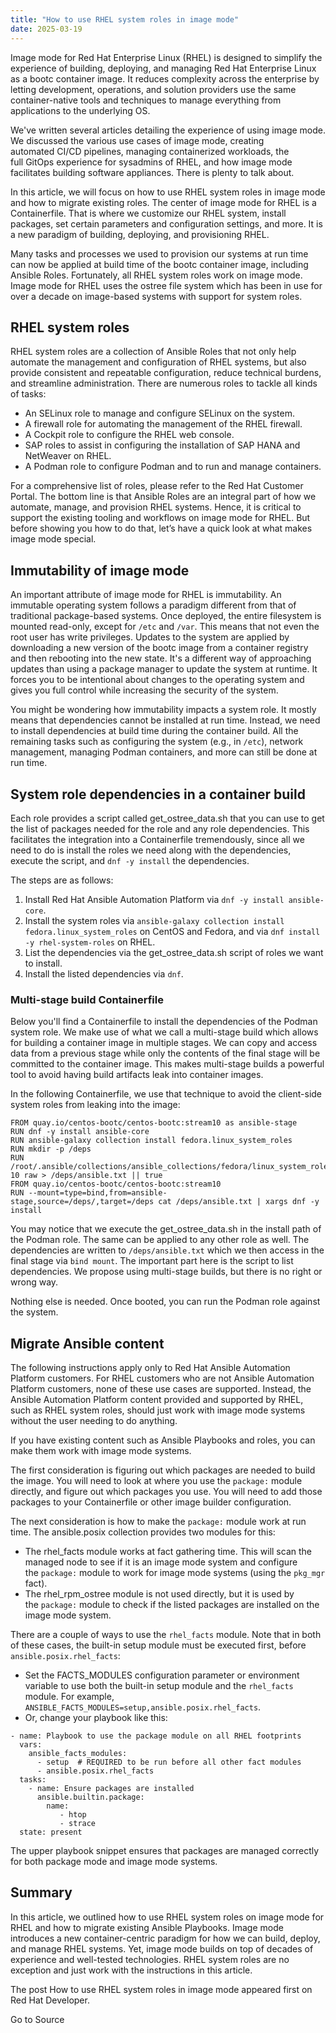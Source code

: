 ```yaml
---
title: "How to use RHEL system roles in image mode"
date: 2025-03-19
---
```


Image mode for Red Hat Enterprise Linux (RHEL) is designed to simplify the experience of building, deploying, and managing Red Hat Enterprise Linux as a bootc container image. It reduces complexity across the enterprise by letting development, operations, and solution providers use the same container\-native tools and techniques to manage everything from applications to the underlying OS. 

We've written several articles detailing the experience of using image mode. We discussed the various use cases of image mode, creating automated CI/CD pipelines, managing containerized workloads, the full GitOps experience for sysadmins of RHEL, and how image mode facilitates building software appliances. There is plenty to talk about.

In this article, we will focus on how to use RHEL system roles in image mode and how to migrate existing roles. The center of image mode for RHEL is a Containerfile. That is where we customize our RHEL system, install packages, set certain parameters and configuration settings, and more. It is a new paradigm of building, deploying, and provisioning RHEL. 

Many tasks and processes we used to provision our systems at run time can now be applied at build time of the bootc container image, including Ansible Roles. Fortunately, all RHEL system roles work on image mode. Image mode for RHEL uses the ostree file system which has been in use for over a decade on image-based systems with support for system roles.

## RHEL system roles

RHEL system roles are a collection of Ansible Roles that not only help automate the management and configuration of RHEL systems, but also provide consistent and repeatable configuration, reduce technical burdens, and streamline administration. There are numerous roles to tackle all kinds of tasks:

- An SELinux role to manage and configure SELinux on the system.
- A firewall role for automating the management of the RHEL firewall.
- A Cockpit role to configure the RHEL web console.
- SAP roles to assist in configuring the installation of SAP HANA and NetWeaver on RHEL.
- A Podman role to configure Podman and to run and manage containers.

For a comprehensive list of roles, please refer to the Red Hat Customer Portal. The bottom line is that Ansible Roles are an integral part of how we automate, manage, and provision RHEL systems. Hence, it is critical to support the existing tooling and workflows on image mode for RHEL. But before showing you how to do that, let’s have a quick look at what makes image mode special.

## Immutability of image mode

An important attribute of image mode for RHEL is immutability. An immutable operating system follows a paradigm different from that of traditional package-based systems. Once deployed, the entire filesystem is mounted read-only, except for `/etc` and `/var`. This means that not even the root user has write privileges. Updates to the system are applied by downloading a new version of the bootc image from a container registry and then rebooting into the new state. It's a different way of approaching updates than using a package manager to update the system at runtime. It forces you to be intentional about changes to the operating system and gives you full control while increasing the security of the system.

You might be wondering how immutability impacts a system role. It mostly means that dependencies cannot be installed at run time. Instead, we need to install dependencies at build time during the container build. All the remaining tasks such as configuring the system (e.g., in `/etc`), network management, managing Podman containers, and more can still be done at run time.

## System role dependencies in a container build

Each role provides a script called get\_ostree\_data.sh that you can use to get the list of packages needed for the role and any role dependencies. This facilitates the integration into a Containerfile tremendously, since all we need to do is install the roles we need along with the dependencies, execute the script, and `dnf -y install` the dependencies.

The steps are as follows:

1. Install Red Hat Ansible Automation Platform via `dnf -y install ansible-core`.
2. Install the system roles via `ansible-galaxy collection install fedora.linux_system_roles` on CentOS and Fedora, and via `dnf install -y rhel-system-roles` on RHEL.
3. List the dependencies via the get\_ostree\_data.sh script of roles we want to install.
4. Install the listed dependencies via `dnf`.

### Multi-stage build Containerfile

Below you'll find a Containerfile to install the dependencies of the Podman system role. We make use of what we call a multi-stage build which allows for building a container image in multiple stages. We can copy and access data from a previous stage while only the contents of the final stage will be committed to the container image. This makes multi-stage builds a powerful tool to avoid having build artifacts leak into container images. 

In the following Containerfile, we use that technique to avoid the client-side system roles from leaking into the image:

```plaintext
FROM quay.io/centos-bootc/centos-bootc:stream10 as ansible-stage
RUN dnf -y install ansible-core
RUN ansible-galaxy collection install fedora.linux_system_roles
RUN mkdir -p /deps
RUN /root/.ansible/collections/ansible_collections/fedora/linux_system_roles/roles/podman/.ostree/get_ostree_data.sh packages runtime centos-10 raw > /deps/ansible.txt || true
FROM quay.io/centos-bootc/centos-bootc:stream10
RUN --mount=type=bind,from=ansible-stage,source=/deps/,target=/deps cat /deps/ansible.txt | xargs dnf -y install
```

You may notice that we execute the get\_ostree\_data.sh in the install path of the Podman role. The same can be applied to any other role as well. The dependencies are written to `/deps/ansible.txt` which we then access in the final stage via `bind mount`. The important part here is the script to list dependencies. We propose using multi-stage builds, but there is no right or wrong way.

Nothing else is needed. Once booted, you can run the Podman role against the system. 

## Migrate Ansible content

The following instructions apply only to Red Hat Ansible Automation Platform customers. For RHEL customers who are not Ansible Automation Platform customers, none of these use cases are supported. Instead, the Ansible Automation Platform content provided and supported by RHEL, such as RHEL system roles, should just work with image mode systems without the user needing to do anything.

If you have existing content such as Ansible Playbooks and roles, you can make them work with image mode systems.

The first consideration is figuring out which packages are needed to build the image. You will need to look at where you use the `package:` module directly, and figure out which packages you use. You will need to add those packages to your Containerfile or other image builder configuration.

The next consideration is how to make the `package:` module work at run time. The ansible.posix collection provides two modules for this:

- The rhel\_facts module works at fact gathering time. This will scan the managed node to see if it is an image mode system and configure the `package:` module to work for image mode systems (using the `pkg_mgr` fact).
- The rhel\_rpm\_ostree module is not used directly, but it is used by the `package:` module to check if the listed packages are installed on the image mode system.

There are a couple of ways to use the `rhel_facts` module. Note that in both of these cases, the built-in setup module must be executed first, before `ansible.posix.rhel_facts`:

- Set the FACTS\_MODULES configuration parameter or environment variable to use both the built-in setup module and the `rhel_facts` module. For example, `ANSIBLE_FACTS_MODULES=setup,ansible.posix.rhel_facts`.
- Or, change your playbook like this:

```plaintext
- name: Playbook to use the package module on all RHEL footprints
  vars:
    ansible_facts_modules:
      - setup  # REQUIRED to be run before all other fact modules
      - ansible.posix.rhel_facts
  tasks:
    - name: Ensure packages are installed
      ansible.builtin.package:
        name: 
           - htop 
           - strace
  state: present
```

The upper playbook snippet ensures that packages are managed correctly for both package mode and image mode systems.

## Summary

In this article, we outlined how to use RHEL system roles on image mode for RHEL and how to migrate existing Ansible Playbooks. Image mode introduces a new container-centric paradigm for how we can build, deploy, and manage RHEL systems. Yet, image mode builds on top of decades of experience and well-tested technologies. RHEL system roles are no exception and just work with the instructions in this article.

The post How to use RHEL system roles in image mode appeared first on Red Hat Developer.  
  

Go to Source
